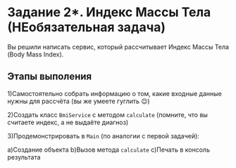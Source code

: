 <h1>Задание 2*. Индекс Массы Тела (НЕобязательная задача)</h1>

Вы решили написать сервис, который рассчитывает Индекс Массы Тела (Body Mass Index).

<h2>Этапы выполения</h2>

1)Самостоятельно собрать информацию о том, какие входные данные нужны для рассчёта (вы же умеете гуглить 😉)

2)Создать класс `BmiService` с методом `calculate` (помните, что вы считаете индекс, а не выдаёте диагноз)

3)Продемонстрировать в `Main` (по аналогии с первой задачей):

a)Создание объекта
b)Вызов метода `calculate`
c)Печать в консоль результата

